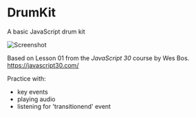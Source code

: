 # DrumKit

A basic JavaScript drum kit <br>

![Screenshot](/DrumKitUI.png)<br>

Based on Lesson 01 from the <em>JavaScript 30</em> course by Wes Bos.<br>
https://javascript30.com/

Practice with:
* key events
* playing audio
* listening for 'transitionend' event


